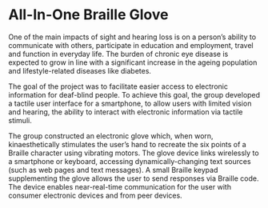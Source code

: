 # All-In-One Braille Glove

One of the main impacts of sight and hearing loss is on a person’s ability to communicate with others, participate in education and employment, travel and function in everyday life. The burden of chronic eye disease is expected to grow in line with a significant increase in the ageing population and lifestyle-related diseases like diabetes.

The goal of the project was to facilitate easier access to electronic information for deaf-blind people. To achieve this goal, the group  developed a tactile user interface for a smartphone, to allow users with limited vision and hearing, the ability to interact with electronic information via tactile stimuli.

The group constructed an electronic glove which, when worn, kinaesthetically stimulates the user’s hand to recreate the six points of a Braille character using vibrating motors. The glove device links wirelessly to a smartphone or keyboard, accessing dynamically-changing text sources (such as web pages and text messages). A small Braille keypad supplementing the glove allows the user to send responses via Braille code. The device enables near-real-time communication for the user with consumer electronic devices and from peer devices.
